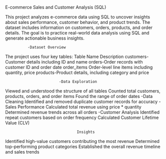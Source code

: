 E-commerce Sales and Customer Analysis (SQL)

This project analyzes e-commerce data using SQL to uncover insights about sales performance, customer behavior, and product trends. 
The dataset includes information on customers, orders, products, and order details. 
The goal is to practice real-world data analysis using SQL and generate actionable business insights.

              -Dataset Overview
The project uses four key tables:
Table Name	Description
customers-Customer details including ID and name
orders-Order records with customer ID and order date
order_items	Order-level line items including quantity, price
products-Product details, including category and price

							-Data Exploration
Viewed and understood the structure of all tables
Counted total customers, products, orders, and order items
Found the range of order dates
								-Data Cleaning
Identified and removed duplicate customer records for accuracy
								-Sales Performance
Calculated total revenue using price * quantity
Determined revenue trends across all orders
								-Customer Analysis
Identified repeat customers based on order frequency
Calculated Customer Lifetime Value (CLV)

									Insights
Identified high-value customers contributing the most revenue
Determined top-performing product categories
Established the overall revenue timeline and sales trends
